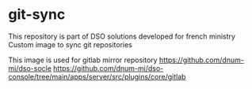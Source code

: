 # git-sync
This repository is part of DSO solutions developed for french ministry
Custom image to sync git repositories

This image is used for gitlab mirror repository
https://github.com/dnum-mi/dso-socle
https://github.com/dnum-mi/dso-console/tree/main/apps/server/src/plugins/core/gitlab
